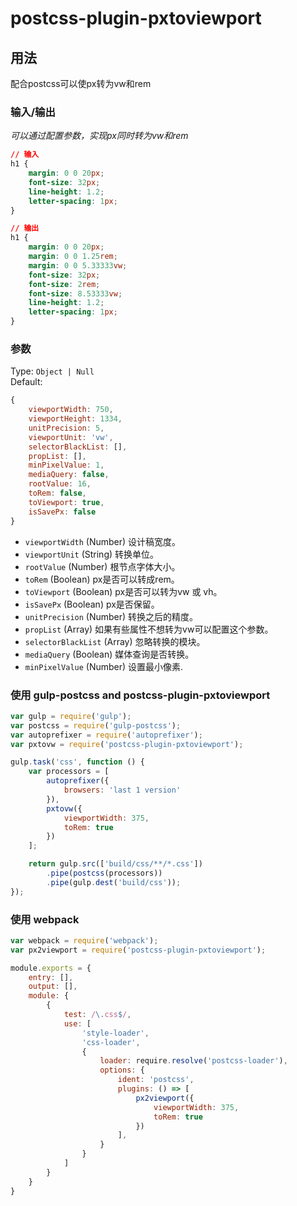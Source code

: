 # postcss-plugin-pxtoviewport

## 用法

配合postcss可以使px转为vw和rem


### 输入/输出

*可以通过配置参数，实现px同时转为vw和rem*

```css
// 输入
h1 {
    margin: 0 0 20px;
    font-size: 32px;
    line-height: 1.2;
    letter-spacing: 1px;
}

// 输出
h1 {
    margin: 0 0 20px;
    margin: 0 0 1.25rem;
    margin: 0 0 5.33333vw;
    font-size: 32px;
    font-size: 2rem;
    font-size: 8.53333vw;
    line-height: 1.2;
    letter-spacing: 1px;
}
```

### 参数

Type: `Object | Null`  
Default:
```js
{
    viewportWidth: 750,
    viewportHeight: 1334,
    unitPrecision: 5,
    viewportUnit: 'vw',
    selectorBlackList: [],
    propList: [],
    minPixelValue: 1,
    mediaQuery: false,
    rootValue: 16,
    toRem: false,
    toViewport: true,
    isSavePx: false
}
```

- `viewportWidth` (Number) 设计稿宽度。
- `viewportUnit` (String) 转换单位。
- `rootValue` (Number) 根节点字体大小。
- `toRem` (Boolean) px是否可以转成rem。
- `toViewport` (Boolean) px是否可以转为vw 或 vh。
- `isSavePx` (Boolean) px是否保留。
- `unitPrecision` (Number) 转换之后的精度。
- `propList` (Array) 如果有些属性不想转为vw可以配置这个参数。
- `selectorBlackList` (Array) 忽略转换的模块。
- `mediaQuery` (Boolean) 媒体查询是否转换。
- `minPixelValue` (Number) 设置最小像素.


### 使用 gulp-postcss and postcss-plugin-pxtoviewport

```js
var gulp = require('gulp');
var postcss = require('gulp-postcss');
var autoprefixer = require('autoprefixer');
var pxtovw = require('postcss-plugin-pxtoviewport');

gulp.task('css', function () {
    var processors = [
        autoprefixer({
            browsers: 'last 1 version'
        }),
        pxtovw({
            viewportWidth: 375,
            toRem: true
        })
    ];

    return gulp.src(['build/css/**/*.css'])
        .pipe(postcss(processors))
        .pipe(gulp.dest('build/css'));
});
```

### 使用 webpack
```js
var webpack = require('webpack');
var px2viewport = require('postcss-plugin-pxtoviewport');

module.exports = {
    entry: [],
    output: [],
    module: {
        {
            test: /\.css$/,
            use: [
                'style-loader',
                'css-loader',
                {
                    loader: require.resolve('postcss-loader'),
                    options: {
                        ident: 'postcss',
                        plugins: () => [
                            px2viewport({
                                viewportWidth: 375,
                                toRem: true
                            })
                        ],
                    }
                }
            ]
        }
    }
}
```